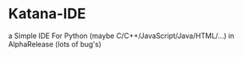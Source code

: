 # Katana-IDE
a Simple IDE For Python (maybe C/C++/JavaScript/Java/HTML/...) in AlphaRelease (lots of bug's)
